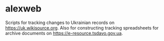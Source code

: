 # alexweb

Scripts for tracking changes to Ukrainian records on https://uk.wikisource.org. Also for constructing tracking spreadsheets for archive documents on https://e-resource.tsdavo.gov.ua.
